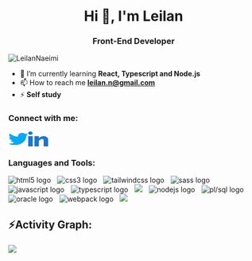 <h1 align="center">Hi 👋, I'm Leilan</h1>
<h3 align="center">Front-End Developer</h3>
<p align="left"> <img src="https://komarev.com/ghpvc/?username=LeilanNaeimi&label=Profile%20views&color=0e75b6&style=flat" alt="LeilanNaeimi" /> </p>


- 🌱 I’m currently learning **React, Typescript and Node.js**
- 📫 How to reach me **leilan.n@gmail.com**
- ⚡ **Self study**

  
<h3 align="left">Connect with me:</h3>
<p align="left">
<a href="https://twitter.com/NaLeilan" target="blank"><img align="center" src="https://raw.githubusercontent.com/teamedwardforever/Readme-Generator/71f25dd8b98329b168142a6b782a107b75eab178/svg/Social/twitter.svg" alt="NaLeilan" height="30" width="40" /></a><a href="https://linkedin.com/in/leilannaeimi" target="blank"><img align="center" src="https://raw.githubusercontent.com/teamedwardforever/Readme-Generator/71f25dd8b98329b168142a6b782a107b75eab178/svg/Social/linked-in-alt.svg" alt="leilannaeimi" height="30" width="40" /></a></p>

<h3 align="left">Languages and Tools:</h3>
<div align="left">
  <img src="https://img.shields.io/badge/HTML5-E34F26?logo=html5&logoColor=white&style=for-the-badge" height="30" alt="html5 logo"  />
  <img width="5" />
  <img src="https://img.shields.io/badge/CSS3-1572B6?logo=css3&logoColor=white&style=for-the-badge" height="30" alt="css3 logo"  />
  <img width="5" />
  <img src="https://img.shields.io/badge/Tailwind CSS-06B6D4?logo=tailwindcss&logoColor=black&style=for-the-badge" height="30" alt="tailwindcss logo"  />
  <img width="5" />
  <img src="https://img.shields.io/badge/Sass-CC6699?logo=sass&logoColor=black&style=for-the-badge" height="30" alt="sass logo"  />
  <img width="5" />
  <img src="https://img.shields.io/badge/JavaScript-F7DF1E?logo=javascript&logoColor=black&style=for-the-badge" height="30" alt="javascript logo"  />
  <img width="5" />
  <img src="https://img.shields.io/badge/TypeScript-3178C6?logo=typescript&logoColor=white&style=for-the-badge" height="30" alt="typescript logo"  />
  <img width="5" />
   <img src="https://img.shields.io/badge/React-20232A?style=for-the-badge&logo=react&logoColor=61DAFB"/>
  <img width="5" />
  <img src="https://img.shields.io/badge/Node.js-339933?logo=nodedotjs&logoColor=white&style=for-the-badge" height="30" alt="nodejs logo"  />
  <img width="5" />
  <img src="https://img.shields.io/badge/PL/SQL-F80001?logo=oracle&logoColor=white&style=for-the-badge" height="30" alt="pl/sql logo"  />
  <img width="5" />
  <img src="https://img.shields.io/badge/Oracle-D12123?logo=oracle&logoColor=white&style=for-the-badge" height="30" alt="oracle logo"  /> 
  <img width="5" />
  <img src="https://img.shields.io/badge/Webpack-8DD6F9?logo=webpack&logoColor=black&style=for-the-badge" height="30" alt="webpack logo"  />
  <img width="5" />
   <img src="https://img.shields.io/badge/GIT-E44C30?style=for-the-badge&logo=git&logoColor=white"/>
  <img width="5" />
 
   
</div>
<!--
<h3 align="left">Stars</h3>
<img align="center" height="180em" src="https://github-readme-stats.vercel.app/api/top-langs/?username=LeilanNaeimi&layout=compact&theme=" alt=LeilanNaeimi />
-->
<!--
<p>&nbsp;<img align="center" height="180em" src="https://github-readme-stats.vercel.app/api?username=LeilanNaeimi&show_icons=true&locale=en&theme=" alt="LeilanNaeimi" /></p>
-->

<h2 align="left">⚡Activity Graph:</h2>
<img align="center" src="https://github-readme-activity-graph.vercel.app/graph?username=LeilanNaeimi&theme=react-dark"/>

 
